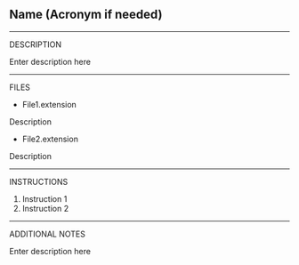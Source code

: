 ## Name (Acronym if needed)
-------------------
DESCRIPTION

Enter description here

-------------------
FILES

- File1.extension

Description

- File2.extension

Description

-------------------
INSTRUCTIONS

1. Instruction 1
2. Instruction 2

-------------------
ADDITIONAL NOTES

Enter description here